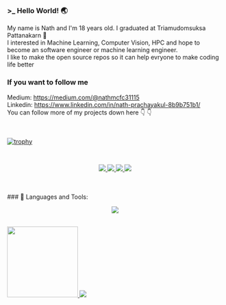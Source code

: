 ### >_ Hello World! :earth_asia:
My name is Nath and I'm 18 years old. I graduated at Triamudomsuksa Pattanakarn :school_satchel:<br>
I interested in Machine Learning, Computer Vision, HPC and hope to become an software engineer or machine learning engineer.<br>
I like to make the open source repos so it can help evryone to make coding life better

### If you want to follow me
Medium: https://medium.com/@nathmcfc31115<br>
Linkedin: https://www.linkedin.com/in/nath-prachayakul-8b9b751b1/  
You can follow more of my projects down here :point_down: :point_down:

<br>

[![trophy](https://github-profile-trophy.vercel.app/?username=namirinz&theme=algolia&margin-w=5&column=-1)](https://github.com/ryo-ma/github-profile-trophy)
<br>

<br>

<p align="center">
    <a href='https://kaggle.com/namirinz'>
        <img src="https://road-to-kaggle-grandmaster.vercel.app/api/badges/namirinz/competition" />
        <img src="https://road-to-kaggle-grandmaster.vercel.app/api/badges/namirinz/dataset" />
        <img src="https://road-to-kaggle-grandmaster.vercel.app/api/badges/namirinz/notebook" />
        <img src="https://road-to-kaggle-grandmaster.vercel.app/api/badges/namirinz/discussion" />
    </a>
</p>

<br>

<br>
### 🔨 Languages and Tools:
<p align="center">
  <a href="https://skillicons.dev">
    <img src="https://skillicons.dev/icons?i=git,docker,tensorflow,pytorch" />
  </a>
</p>

<br>

<a href="https://github.com/anuraghazra/github-readme-stats">
 <img src="https://github-readme-stats.vercel.app/api?username=namirinz&count_private=true&show_icons=true" height=165/>
</a>
<a href="https://github.com/anuraghazra/github-readme-stats">
 <img src="https://github-readme-stats.vercel.app/api/top-langs/?username=namirinz&layout=compact"/>
</a>
